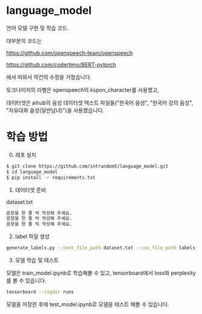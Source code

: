 # language_model
 
언어 모델 구현 및 학습 코드.

대부분의 코드는

https://github.com/openspeech-team/openspeech

https://github.com/codertimo/BERT-pytorch

에서 따와서 약간의 수정을 거쳤습니다.

토크나이저의 라벨은 openspeech의 kspon_character를 사용했고,

데이터셋은 aihub의 음성 데이터셋 텍스트 파일들("한국어 음성", "한국어 강의 음성", "자유대화 음성(일반남녀)")을 사용했습니다.

# 학습 방법

0) 레포 설치
 ```bash
 $ git clone https://github.com/intrandom5/language_model.git
 $ cd language_model
 $ pip install -r requirements.txt
 ```

1) 데이터셋 준비

 dataset.txt
 
 ```bash
 문장을 한 줄 씩 작성해 주세요.
 문장을 한 줄 씩 작성해 주세요.
 문장을 한 줄 씩 작성해 주세요.
 ```
 
2) label 파일 생성

 ```bash
 generate_labels.py --text_file_path dataset.txt --csv_file_path labels.csv
 ```
 
3) 모델 학습 및 테스트

 모델은 train_model.ipynb로 학습해볼 수 있고, tensorboard에서 loss와 perplexity를 볼 수 있습니다.
 
 ```bash
 tensorboard --logdir runs
 ```
 
 모델을 저장한 후에 test_model.ipynb로 모델을 테스트 해볼 수 있습니다.
 
